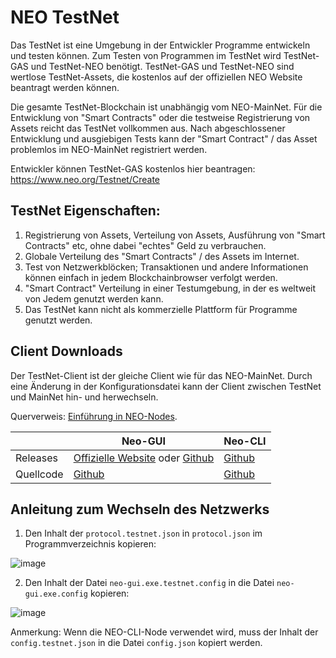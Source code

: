 # NEO TestNet

Das TestNet ist eine Umgebung in der Entwickler Programme entwickeln und testen können. Zum Testen von Programmen im TestNet wird TestNet-GAS und TestNet-NEO benötigt. TestNet-GAS und TestNet-NEO sind wertlose TestNet-Assets, die kostenlos auf der offiziellen NEO Website beantragt werden können.

Die gesamte TestNet-Blockchain ist unabhängig vom NEO-MainNet. Für die Entwicklung von "Smart Contracts" oder die testweise Registrierung von Assets reicht das TestNet vollkommen aus. Nach abgeschlossener Entwicklung und ausgiebigen Tests kann der "Smart Contract" / das Asset problemlos im NEO-MainNet registriert werden.

Entwickler können TestNet-GAS kostenlos hier beantragen: https://www.neo.org/Testnet/Create

## TestNet Eigenschaften:

1. Registrierung von Assets, Verteilung von Assets, Ausführung von "Smart Contracts" etc, ohne dabei "echtes" Geld zu verbrauchen.
2. Globale Verteilung des "Smart Contracts" / des Assets im Internet.
3. Test von Netzwerkblöcken; Transaktionen und andere Informationen können einfach in jedem Blockchainbrowser verfolgt werden.
4. "Smart Contract" Verteilung in einer Testumgebung, in der es weltweit von Jedem genutzt werden kann.
5. Das TestNet kann nicht als kommerzielle Plattform für Programme genutzt werden.

## Client Downloads

Der TestNet-Client ist der gleiche Client wie für das NEO-MainNet. Durch eine Änderung in der Konfigurationsdatei kann der Client zwischen TestNet und MainNet hin- und herwechseln.

Querverweis: [Einführung in NEO-Nodes](introduction.md).

|      | Neo-GUI                        | Neo-CLI                        |
| ---- | ---------------------------------------- | ---------------------------------------- |
| Releases | [Offizielle Website](https://www.neo.org/download) oder [Github](https://github.com/neo-project/neo-gui/releases) | [Github](https://github.com/neo-project/neo-cli/releases) |
| Quellcode | [Github](https://github.com/neo-project/neo-gui) | [Github](https://github.com/neo-project/neo-cli) |

## Anleitung zum Wechseln des Netzwerks

1. Den Inhalt der `protocol.testnet.json` in `protocol.json` im Programmverzeichnis kopieren:

![image](/assets/testnet_1.png)

2. Den Inhalt der Datei `neo-gui.exe.testnet.config` in die Datei `neo-gui.exe.config` kopieren:

![image](/assets/testnet_2.png)

Anmerkung: Wenn die NEO-CLI-Node verwendet wird, muss der Inhalt der `config.testnet.json` in die Datei `config.json` kopiert werden.
